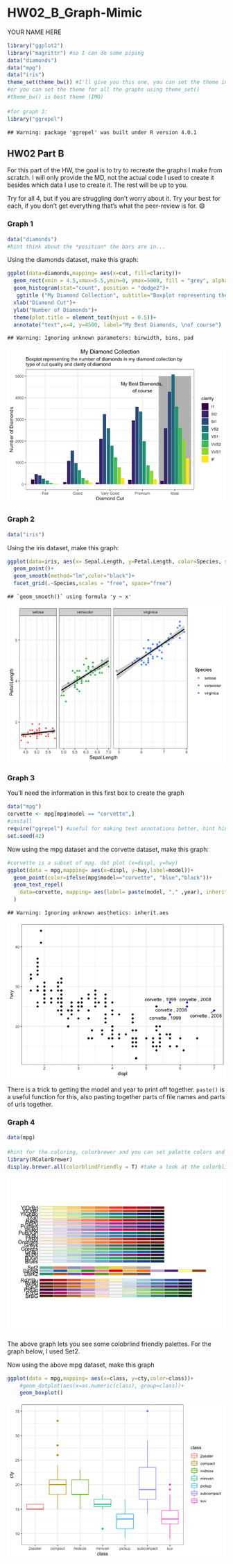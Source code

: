 HW02\_B\_Graph-Mimic
================
YOUR NAME HERE

``` r
library("ggplot2")
library("magrittr") #so I can do some piping
data("diamonds")
data("mpg")
data("iris")
theme_set(theme_bw()) #I'll give you this one, you can set the theme individually for graphs
#or you can set the theme for all the graphs using theme_set()
#theme_bw() is best theme (IMO)

#for graph 3:
library("ggrepel")
```

    ## Warning: package 'ggrepel' was built under R version 4.0.1

## HW02 Part B

For this part of the HW, the goal is to try to recreate the graphs I
make from scratch. I will only provide the MD, not the actual code I
used to create it besides which data I use to create it. The rest will
be up to you.

Try for all 4, but if you are struggling don’t worry about it. Try your
best for each, if you don’t get everything that’s what the peer-review
is for. :smile:

### Graph 1

``` r
data("diamonds")
#hint think about the *position* the bars are in...
```

Using the diamonds dataset, make this graph:

``` r
ggplot(data=diamonds,mapping= aes(x=cut, fill=clarity))+
  geom_rect(xmin = 4.5,xmax=5.5,ymin=0, ymax=5000, fill = "grey", alpha = 0.1)+
  geom_histogram(stat="count", position = "dodge2")+
   ggtitle ("My Diamond Collection", subtitle="Boxplot representing the number of diamonds in my diamond collection by \ntype of cut quality and clarity of diamond")+
  xlab("Diamond Cut")+
  ylab("Number of Diamonds")+
  theme(plot.title = element_text(hjust = 0.5))+
  annotate("text",x=4, y=4500, label="My Best Diamonds, \nof course")
```

    ## Warning: Ignoring unknown parameters: binwidth, bins, pad

![](HW02_B_Mimic_starter_files/figure-gfm/graph1%20code-1.png)<!-- -->

### Graph 2

``` r
data("iris")
```

Using the iris dataset, make this
graph:

``` r
ggplot(data=iris, aes(x= Sepal.Length, y=Petal.Length, color=Species, shape=Species) )+
  geom_point()+
  geom_smooth(method="lm",color="black")+
  facet_grid(.~Species,scales = "free", space="free")
```

    ## `geom_smooth()` using formula 'y ~ x'

![](HW02_B_Mimic_starter_files/figure-gfm/graph%202%20code-1.png)<!-- -->

### Graph 3

You’ll need the information in this first box to create the graph

``` r
data("mpg")
corvette <- mpg[mpg$model == "corvette",]
#install
require("ggrepel") #useful for making text annotations better, hint hint
set.seed(42)
```

Now using the mpg dataset and the corvette dataset, make this graph:

``` r
#corvette is a subset of mpg. dot plot (x=displ, y=hwy)
ggplot(data = mpg,mapping= aes(x=displ, y=hwy,label=model))+
  geom_point(color=ifelse(mpg$model=="corvette", "blue","black"))+
  geom_text_repel( 
    data=corvette, mapping= aes(label= paste(model, "," ,year), inherit.aes=F)
  )
```

    ## Warning: Ignoring unknown aesthetics: inherit.aes

![](HW02_B_Mimic_starter_files/figure-gfm/graoh%203%20code-1.png)<!-- -->

There is a trick to getting the model and year to print off together.
`paste()` is a useful function for this, also pasting together parts of
file names and parts of urls together.

### Graph 4

``` r
data(mpg)

#hint for the coloring, colorbrewer and you can set palette colors and make your graphs colorblind friendly
library(RColorBrewer)
display.brewer.all(colorblindFriendly = T) #take a look at the colorblindfriendly options
```

![](HW02_B_Mimic_starter_files/figure-gfm/unnamed-chunk-4-1.png)<!-- -->

The above graph lets you see some colobrlind friendly palettes. For the
graph below, I used Set2.

Now using the above mpg dataset, make this graph

``` r
ggplot(data = mpg,mapping= aes(x=class, y=cty,color=class))+
    #geom_dotplot(aes(x=as.numeric(class), group=class))+
    geom_boxplot()
```

![](HW02_B_Mimic_starter_files/figure-gfm/graph%204%20code-1.png)<!-- -->
